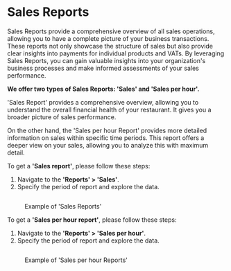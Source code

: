 # Sales Reports

Sales Reports provide a comprehensive overview of all sales operations, allowing you to have a complete picture of your business transactions. These reports not only showcase the structure of sales but also provide clear insights into payments for individual products and VATs. By leveraging Sales Reports, you can gain valuable insights into your organization's business processes and make informed assessments of your sales performance.

**We offer two types of Sales Reports: 'Sales' and 'Sales per hour'.**&#x20;

'Sales Report' provides a comprehensive overview, allowing you to understand the overall financial health of your restaurant. It gives you a broader picture of sales performance.

On the other hand, the 'Sales per hour Report' provides more detailed information on sales within specific time periods. This report offers a deeper view on your sales, allowing you to analyze this with maximum detail.

To get a **'Sales report'**, please follow these steps:

1. Navigate to the **'Reports' > 'Sales'**.
2. Specify the period of report and explore the data.

<figure><img src="../../.gitbook/assets/Captura de pantalla (6).png" alt=""><figcaption><p>Example of 'Sales Reports'</p></figcaption></figure>

To get a **'Sales per hour report'**, please follow these steps:

1. Navigate to the **'Reports' > 'Sales per hour'**.
2. Specify the period of report and explore the data.

<figure><img src="../../.gitbook/assets/Captura de pantalla (7).png" alt=""><figcaption><p>Example of 'Sales per hour Reports'</p></figcaption></figure>
